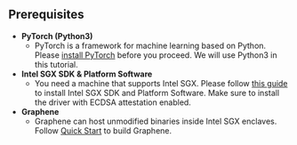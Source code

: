 ## Prerequisites
- **PyTorch (Python3)**
	- PyTorch is a framework for machine learning based on Python. Please [install PyTorch](https://pytorch.org/get-started/locally/) before you proceed. We will use Python3 in this tutorial.
- **Intel SGX SDK & Platform Software**
	- You need a machine that supports Intel SGX. Please follow [this guide](https://download.01.org/intel-sgx/latest/linux-latest/docs/Intel_SGX_Installation_Guide_Linux_2.10_Open_Source.pdf) to install Intel SGX SDK and Platform Software. Make sure to install the driver with ECDSA attestation enabled.
- **Graphene**
	- Graphene can host unmodified binaries inside Intel SGX enclaves. Follow [Quick Start](https://graphene.readthedocs.io/en/latest/quickstart.html) to build Graphene.
